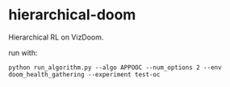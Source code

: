 # hierarchical-doom
Hierarchical RL on VizDoom. 

run with:

```
python run_algorithm.py --algo APPOOC --num_options 2 --env doom_health_gathering --experiment test-oc
```
